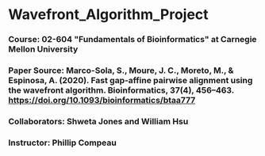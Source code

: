 # Wavefront_Algorithm_Project

### Course: 02-604 "Fundamentals of Bioinformatics" at Carnegie Mellon University

### Paper Source: Marco-Sola, S., Moure, J. C., Moreto, M., & Espinosa, A. (2020). Fast gap-affine pairwise alignment using the wavefront algorithm. Bioinformatics, 37(4), 456–463. https://doi.org/10.1093/bioinformatics/btaa777

### Collaborators: Shweta Jones and William Hsu

### Instructor: Phillip Compeau
